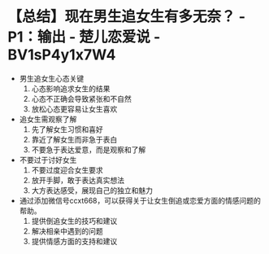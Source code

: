 # 【总结】现在男生追女生有多无奈？ - P1：输出 - 楚儿恋爱说 - BV1sP4y1x7W4

-   男生追女生心态关键
    1.  心态影响追求女生的结果
    2.  心态不正确会导致紧张和不自然
    3.  放松心态更容易让女生喜欢
-   追女生需观察了解
    1.  先了解女生习惯和喜好
    2.  靠近了解女生而非急于表白
    3.  不要急于表达爱意，而是观察和了解
-   不要过于讨好女生
    1.  不要过度迎合女生要求
    2.  放开手脚，敢于表达真实想法
    3.  大方表达感受，展现自己的独立和魅力
-   通过添加微信号ccxt668，可以获得关于让女生倒追或恋爱方面的情感问题的帮助。
    1.  提供倒追女生的技巧和建议
    2.  解决相亲中遇到的问题
    3.  提供情感方面的支持和建议